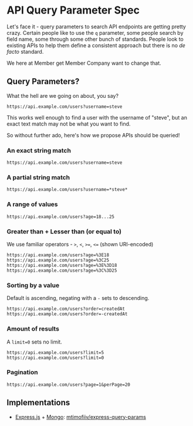 # API Query Parameter Spec

Let's face it - query parameters to search API endpoints are getting pretty crazy. Certain people like to use the `q` parameter, some people search by field name, some through some other bunch of standards. People look to existing APIs to help them define a consistent approach but there is no _de facto_ standard.

We here at Member get Member Company want to change that.

## Query Parameters?

What the hell are we going on about, you say?

```
https://api.example.com/users?username=steve
```

This works well enough to find a user with the username of "steve", but an exact text match may not be what you want to find.

So without further ado, here's how we propose APIs should be queried!

### An exact string match

```
https://api.example.com/users?username=steve
```

### A partial string match

```
https://api.example.com/users?username=*steve*
```

### A range of values

```
https://api.example.com/users?age=18...25
```

### Greater than + Lesser than (or equal to)

We use familiar operators - `>`, `<`, `>=`, `<=` (shown URI-encoded)

```
https://api.example.com/users?age=%3E18
https://api.example.com/users?age=%3C25
https://api.example.com/users?age=%3E%3D18
https://api.example.com/users?age=%3C%3D25
```

### Sorting by a value

Default is ascending, negating with a `-` sets to descending.

```
https://api.example.com/users?order=createdAt
https://api.example.com/users?order=-createdAt
```

### Amount of results

A `limit=0` sets no limit.

```
https://api.example.com/users?limit=5
https://api.example.com/users?limit=0
```

### Pagination

```
https://api.example.com/users?page=1&perPage=20
```

## Implementations

 * [Express.js](http://expressjs.com) + [Mongo](https://www.mongodb.org/): [mtimofiiv/express-query-params](https://github.com/mtimofiiv/express-query-params)

